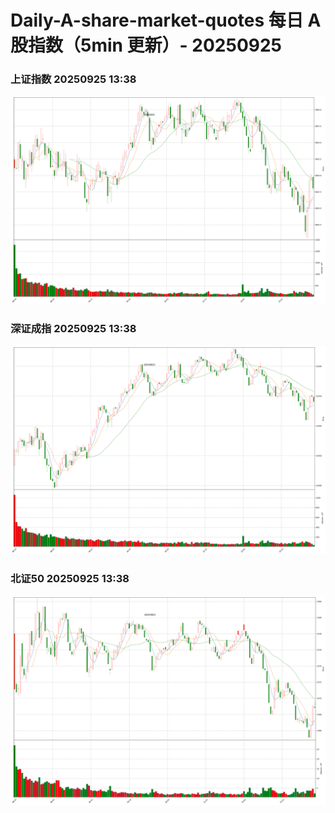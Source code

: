 
# Daily-A-share-market-quotes 每日 A 股指数（5min 更新）- 20250925

### 上证指数 20250925 13:38
![](./fig/2025/9/20250925-sh000001.png)

### 深证成指 20250925 13:38
![](./fig/2025/9/20250925-sz399001.png)

### 北证50 20250925 13:38
![](./fig/2025/9/20250925-bj899050.png)
